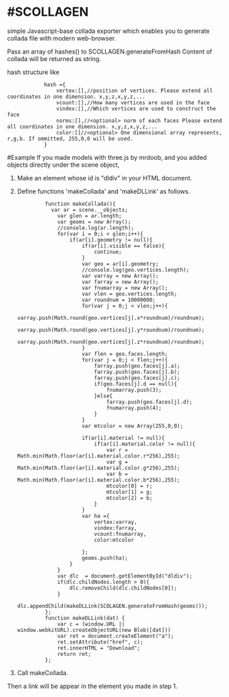 #SCOLLAGEN
=========

simple Javascript-base collada exporter
which enables you to generate collada file with modern web-browser.

Pass an array of hashes() to SCOLLAGEN.generateFromHash
Content of collada will be returned as string.

hash structure like

                hash ={
                    vertex:[],//position of vertices. Please extend all coordinates in one dimension. x,y,z,x,y,z,...
                    vcount:[],//How many vertices are used in the face
                    vindex:[],//Which vertices are used to construct the face
                    norms:[],//<optional> norm of each faces Please extend all coordinates in one dimension. x,y,z,x,y,z,...
                    color:[]//<optional> One dimensional array represents, r,g,b. If ommitted, 255,0,0 will be used.
                }


#Example
If you made models with three.js by mrdoob,
and you added objects directly under the scene object,

1. Make an element whose id is "dldiv" in your HTML document.
2. Define functions 'makeCollada' and 'makeDLLink' as follows.
    
    			function makeCollada(){
				  var ar = scene.__objects;
					var glen = ar.length;
					var geoms = new Array();
					//console.log(ar.length);
					for(var i = 0;i < glen;i++){
						if(ar[i].geometry != null){
							if(ar[i].visible == false){
								continue;
							}
							var geo = ar[i].geometry;
							//console.log(geo.vertices.length);
							var varray = new Array();
							var farray = new Array();
							var fnumarray = new Array();
							var vlen = geo.vertices.length;
							var roundnum = 10000000;
							for(var j = 0;j < vlen;j++){
								varray.push(Math.round(geo.vertices[j].x*roundnum)/roundnum);
								varray.push(Math.round(geo.vertices[j].y*roundnum)/roundnum);
								varray.push(Math.round(geo.vertices[j].z*roundnum)/roundnum);
							}
							var flen = geo.faces.length;
							for(var j = 0;j < flen;j++){
								farray.push(geo.faces[j].a);
								farray.push(geo.faces[j].b);
								farray.push(geo.faces[j].c);
								if(geo.faces[j].d == null){
									fnumarray.push(3);
								}else{
									farray.push(geo.faces[j].d);
									fnumarray.push(4);
								}
							}
							var mtcolor = new Array(255,0,0);
							
							if(ar[i].material != null){
								if(ar[i].material.color != null){
									var r = Math.min(Math.floor(ar[i].material.color.r*256),255);
									var g = Math.min(Math.floor(ar[i].material.color.g*256),255);
									var b = Math.min(Math.floor(ar[i].material.color.b*256),255);
									mtcolor[0] = r;
									mtcolor[1] = g;
									mtcolor[2] = b;
								}
							}
							var ha ={
								vertex:varray,
								vindex:farray,
								vcount:fnumarray,
								color:mtcolor
							
							};
							geoms.push(ha);
						}
					}
					var dlc  = document.getElementById("dldiv");
					if(dlc.childNodes.length > 0){
						dlc.removeChild(dlc.childNodes[0]);
					}
					dlc.appendChild(makeDLLink(SCOLAGEN.generateFromHash(geoms)));
				};
				function makeDLLink(dat) {
					var c = (window.URL || window.webkitURL).createObjectURL(new Blob([dat]))
					var ret = document.createElement("a");
				    ret.setAttribute("href", c);
					ret.innerHTML = "Download";
					return ret;
				};
    
3. Call makeCollada.

Then a link will be appear in the element you made in step 1.
